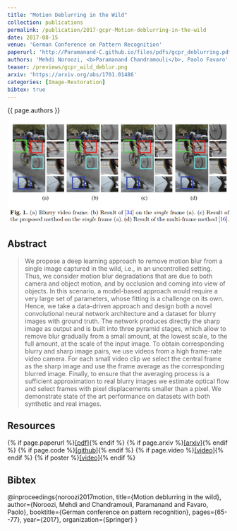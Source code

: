 ```yaml
---
title: "Motion Deblurring in the Wild"
collection: publications
permalink: /publication/2017-gcpr-Motion-deblurring-in-the-wild
date: 2017-08-15
venue: 'German Conference on Pattern Recognition'
paperurl: 'http://Paramanand-C.github.io/files/pdfs/gcpr_deblurring.pdf'
authors: 'Mehdi Noroozi, <b>Paramanand Chandramouli</b>, Paolo Favaro'
teaser: /previews/gcpr_wild_deblur.png
arxiv: 'https://arxiv.org/abs/1701.01486'
categories: [Image-Restoration]
bibtex: true
---
```


{{ page.authors }}

<img class="pub_teaser" src="../images/previews/gcpr_wild_deblur.png" alt="Teaser Image" title="teaser" />

## Abstract

>We propose a deep learning approach to remove motion blur from a single image captured in the wild, i.e., in an uncontrolled setting. Thus, we consider motion blur degradations that are due to both camera and object motion, and by occlusion and coming into view of objects. In this scenario, a model-based approach would require a very large set of parameters, whose fitting is a challenge on its own. Hence, we take a data-driven approach and design both a novel convolutional neural network architecture and a dataset for blurry images with ground truth. The network produces directly the sharp image as output and is built into three pyramid stages, which allow to remove blur gradually from a small amount, at the lowest scale, to the full amount, at the scale of the input image. To obtain corresponding blurry and sharp image pairs, we use videos from a high frame-rate video camera. For each small video clip we select the central frame as the sharp image and use the frame average as the corresponding blurred image. Finally, to ensure that the averaging process is a sufficient approximation to real blurry images we estimate optical flow and select frames with pixel displacements smaller than a pixel. We demonstrate state of the art performance on datasets with both synthetic and real images.
## Resources

{% if page.paperurl %}<a href=" {{ page.paperurl }} ">[pdf]</a>{% endif %} {% if page.arxiv %}<a href=" {{ page.arxiv }} ">[arxiv]</a>{% endif %} {% if page.code %}<a href=" {{ page.code }} ">[github]</a>{% endif %} {% if page.video %}<a href=" {{ page.video }} ">[video]</a>{% endif %} {% if poster %}<a href=" {{ page.poster }} ">[video]</a>{% endif %}

## Bibtex

   @inproceedings{noroozi2017motion,
  title={Motion deblurring in the wild},
  author={Noroozi, Mehdi and Chandramouli, Paramanand and Favaro, Paolo},
  booktitle={German conference on pattern recognition},
  pages={65--77},
  year={2017},
  organization={Springer}
}


